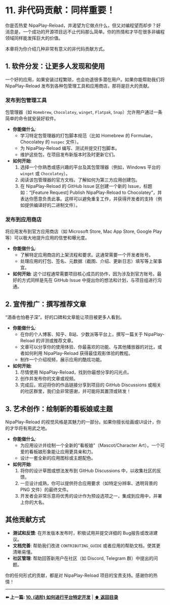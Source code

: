 # 11. 非代码贡献：同样重要！

你是否热爱 NipaPlay-Reload，并渴望为它做点什么，但又对编程望而却步？好消息是，一个成功的开源项目远不止代码那么简单。你的热情和才华在很多非编程领域同样能发挥巨大的价值。

本章将为你介绍几种非常有意义的非代码贡献方式。

## 1. 软件分发：让更多人发现和使用

一个好的应用，如果安装过程繁琐，也会劝退很多潜在用户。如果你能帮助我们将 NipaPlay-Reload 发布到各种包管理工具和应用商店，那将是巨大的贡献。

### 发布到包管理工具

包管理器（如 `Homebrew`, `Chocolatey`, `winget`, `Flatpak`, `Snap`）允许用户通过一条简单的命令就安装好软件。

*   **你能做什么**:
    *   学习特定包管理器的打包脚本规范（比如 Homebrew 的 Formulae，Chocolatey 的 `nuspec` 文件）。
    *   为 NipaPlay-Reload 编写、测试并提交打包脚本。
    *   维护这些包，在项目发布新版本时及时更新它们。
*   **如何开始**:
    1.  选择一个你熟悉或感兴趣的平台及其包管理器（例如，Windows 平台的 `winget` 或 `Chocolatey`）。
    2.  阅读该包管理器的官方文档，了解如何为第三方应用创建包。
    3.  在 NipaPlay-Reload 的 GitHub Issue 区创建一个新的 Issue，标题如：“[Feature Request] Publish NipaPlay-Reload to Chocolatey”，并表达你愿意负责此事。这样可以避免重复工作，并获得开发者的支持（例如提供编译好的二进制文件）。

### 发布到应用商店

将应用发布到官方应用商店（如 Microsoft Store, Mac App Store, Google Play等）可以极大地提升应用的信誉和曝光度。

*   **你能做什么**:
    *   了解特定应用商店的上架流程和要求。这通常需要一个开发者账号。
    *   处理应用的打包、签名、元数据（截图、介绍、更新日志）填写等上架事宜。
*   **如何开始**: 这个过程通常需要项目核心成员的协作，因为涉及到官方账号。最好的方式同样是先在 GitHub Issue 中提出你的想法和计划，与项目组进行沟通。

## 2. 宣传推广：撰写推荐文章

“酒香也怕巷子深”。好的口碑和文章能让项目被更多人看到。

*   **你能做什么**:
    *   在你的个人博客、知乎、B站、少数派等平台上，撰写一篇关于 NipaPlay-Reload 的评测或推荐文章。
    *   文章可以分享你的使用体验、你最喜欢的功能、与其他播放器的对比，或者如何利用 NipaPlay-Reload 获得最佳观影体验的教程。
    *   制作一个介绍视频，展示应用的酷炫功能。
*   **如何开始**:
    1.  尽情使用 NipaPlay-Reload，找到你最想分享的闪光点。
    2.  创作并发布你的文章或视频。
    3.  完成后，欢迎将你的作品链接分享到项目的 GitHub Discussions 或相关的社区群里，我们会非常感谢，并可能将其置顶或转发！

## 3. 艺术创作：绘制新的看板娘或主题

NipaPlay-Reload 的视觉风格是其魅力的一部分。如果你擅长绘画或UI设计，你的才华将有用武之地。

*   **你能做什么**:
    *   为应用设计并绘制一个全新的“看板娘”（Mascot/Character Art）。一个可爱的看板娘形象能让应用更具亲和力。
    *   设计一套全新的应用图标或主题配色。
*   **如何开始**:
    1.  将你的设计草图或想法发布到 GitHub Discussions 中，以收集社区的反馈。
    2.  一旦设计成熟，你可以提供符合应用要求（如特定分辨率、透明背景的 PNG 文件）的最终文件。
    3.  开发者会非常乐意将优秀的设计作为预设选项之一，集成到应用中，并署上你的大名。

## 其他贡献方式

*   **测试和反馈**: 在开发版本发布时，积极试用并提交详细的 Bug报告或改进建议。
*   **文档完善**: 帮助我们改进 `CONTRIBUTING_GUIDE` 或者应用的帮助文档，使其更清晰易懂。
*   **社区管理**: 帮助回答新用户在社区（如 Discord, Telegram 群）中提出的问题。

你的任何形式的贡献，都是对 NipaPlay-Reload 项目的宝贵支持。感谢你的热情！

---

**⬅️ 上一篇: [10. (进阶) 如何进行平台特定开发](10-Platform-Specific-Development.md)** | **[⬆️ 返回目录](00-Introduction.md)**
